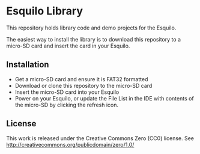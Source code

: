 # Esquilo Library

This repository holds library code and demo projects for the Esquilo.

The easiest way to install the library is to download this repository to a micro-SD card and insert the card in your Esquilo.

## Installation

- Get a micro-SD card and ensure it is FAT32 formatted
- Download or clone this repository to the micro-SD card
- Insert the micro-SD card into your Esquilo
- Power on your Esquilo, or update the File List in the IDE with contents of the micro-SD by clicking the refresh icon.

## License

This work is released under the Creative Commons Zero (CC0) license.
See http://creativecommons.org/publicdomain/zero/1.0/